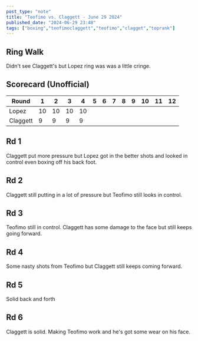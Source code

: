 ```yaml
---
post_type: "note" 
title: "Teofimo vs. Claggett - June 29 2024"
published_date: "2024-06-29 23:48"
tags: ["boxing","teofimoclaggett","teofimo","clagget","toprank"]
---
```


## Ring Walk

Didn't see Claggett's but Lopez ring was was a little cringe.

## Scorecard (Unofficial)

| Round | 1 | 2 | 3 | 4 | 5 | 6 | 7 | 8 | 9 | 10 | 11 | 12 |
| --- | --- | --- | --- | --- | --- | --- | --- | --- | --- | --- | --- | --- |
| Lopez | 10 | 10 | 10 | 10 | | | | | | | | |
| Claggett | 9 | 9 | 9 | 9 | | | | | | | | |

## Rd 1

Claggett put more pressure but Lopez got in the better shots and looked in control even boxing off his back foot. 

## Rd 2

Claggett still putting in a lot of pressure but Teofimo still looks in control.

## Rd 3

Teofimo still in control. Claggett has some damage to the face but still keeps going forward. 

## Rd 4

Some nasty shots from Teofimo but Claggett still keeps coming forward. 

## Rd 5

Solid back and forth

## Rd 6

Claggett is solid. Making Teofimo work and he's got some wear on his face. 